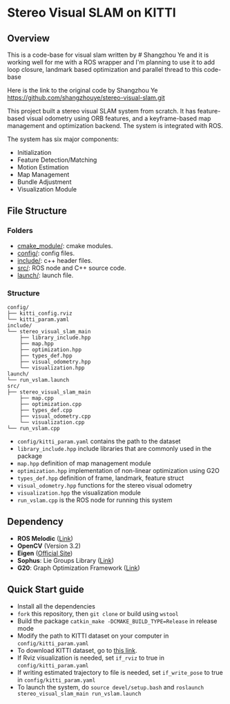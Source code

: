 # Stereo Visual SLAM on KITTI

## Overview

This is a code-base for visual slam written by # Shangzhou Ye and it is working well for me with a ROS wrapper and I'm planning to use it to add loop closure, landmark based optimization and parallel thread to this code-base

Here is the link to the original code by Shangzhou Ye
https://github.com/shangzhouye/stereo-visual-slam.git

This project built a stereo visual SLAM system from scratch. It has feature-based visual odometry using ORB features, and a keyframe-based map management and optimization backend. The system is integrated with ROS.

The system has six major components:

- Initialization
- Feature Detection/Matching
- Motion Estimation
- Map Management
- Bundle Adjustment
- Visualization Module

## File Structure

### Folders

* [cmake_module/](cmake_module/): cmake modules.
* [config/](config/): config files.
* [include/](include/): c++ header files.
* [src/](src/): ROS node and C++ source code.
* [launch/](launch/): launch file.

### Structure

```
config/
├── kitti_config.rviz
└── kitti_param.yaml
include/
└── stereo_visual_slam_main
    ├── library_include.hpp
    ├── map.hpp
    ├── optimization.hpp
    ├── types_def.hpp
    ├── visual_odometry.hpp
    └── visualization.hpp
launch/
└── run_vslam.launch
src/
├── stereo_visual_slam_main
    ├── map.cpp
    ├── optimization.cpp
    ├── types_def.cpp
    ├── visual_odometry.cpp
    └── visualization.cpp
└── run_vslam.cpp
```

- `config/kitti_param.yaml` contains the path to the dataset
- `library_include.hpp` include libraries that are commonly used in the package
- `map.hpp` definition of map management module
- `optimization.hpp` implementation of non-linear optimization using G2O
- `types_def.hpp` definition of frame, landmark, feature struct
- `visual_odometry.hpp` functions for the stereo visual odometry
- `visualization.hpp` the visualization module
- `run_vslam.cpp` is the ROS node for running this system

## Dependency

- **ROS Melodic** ([Link](http://wiki.ros.org/melodic/Installation/Ubuntu))
- **OpenCV** (Version 3.2)
- **Eigen** ([Official Site](http://eigen.tuxfamily.org/))
- **Sophus**: Lie Groups Library ([Link](https://github.com/strasdat/Sophus))
- **G20**: Graph Optimization Framework ([Link](https://openslam-org.github.io/g2o.html))

## Quick Start guide

- Install all the dependencies
- `fork` this repository, then `git clone` or build using `wstool`
- Build the package `catkin_make -DCMAKE_BUILD_TYPE=Release` in release mode
- Modify the path to KITTI dataset on your computer in `config/kitti_param.yaml`
- To download KITTI dataset, go to [this link](http://www.cvlibs.net/datasets/kitti/eval_odometry.php).
- If Rviz visualization is needed, set `if_rviz` to true in `config/kitti_param.yaml`
- If writing estimated trajectory to file is needed, set `if_write_pose` to true in `config/kitti_param.yaml`
- To launch the system, do `source devel/setup.bash` and `roslaunch stereo_visual_slam_main run_vslam.launch`

